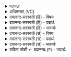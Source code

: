 <details><summary>पदपाठः</summary>

त्रि॒वृदिति॑ त्रि॒ऽवृऽत्। अ॒सि॒। त्रि॒वृत॒ इति॑ त्रि॒ऽवृते॑। त्वा॒। प्र॒वृदिति॑ प्र॒ऽवृत्। अ॒सि॒। प्र॒वृत॒ इति॑ प्र॒ऽवृते॑। त्वा॒। वि॒वृदिति॑ वि॒ऽवृत्। अ॒सि॒। वि॒वृत॒ इति॑ वि॒ऽवृते॑। त्वा॒। स॒वृदिति॑ स॒ऽवृत्। अ॒सि॒। स॒वृत॒ इति॑ स॒ऽवृते॑। त्वा॒। आ॒क्र॒म इत्या॑ऽक्र॒मः। अ॒सि॒। आ॒क्र॒मायेत्या॑ऽक्र॒माय॑। त्वा॒। सं॒क्र॒म इति॑ सम्ऽक्र॒मः। अ॒सि॒। सं॒क्र॒मायेति॑ सम्ऽक्र॒माय॑। त्वा॒। उ॒त्क्र॒म इत्यु॑त्ऽक्र॒मः। अ॒सि॒। उ॒त्क्र॒मायेत्यु॑त्ऽक्र॒माय॑। त्वा॒। उत्क्रा॑न्ति॒रित्युत्ऽक्रा॑न्तिः। अ॒सि॒। उत्क्रा॑न्त्या॒ इत्युत्ऽक्रा॑न्त्यै। त्वा॒। अधि॑पति॒नेत्यधि॑ऽपतिना। ऊ॒र्जा। ऊर्ज॑म्। जि॒न्व। ९।
</details>

<details><summary>अधिमन्त्रम् (VC)</summary>

- प्रजापतिर्देवता
- परमेष्ठी ऋषिः
- विराड् ब्राह्मी जगती
- निषादः
</details>

<details><summary>दयानन्द-सरस्वती (हि) - विषयः</summary>

फिर मनुष्यों को क्या करना चाहिये, यह विषय अगले मन्त्र में कहा है ॥
</details>

<details><summary>दयानन्द-सरस्वती (हि) - पदार्थः</summary>

पदार्थान्वयभाषाः -  हे मनुष्य ! जो तू (त्रिवृत्) सत्त्वगुण, रजोगुण और तमोगुण के सह वर्त्तमान अव्यक्त कारण का जानने हारा (असि) है, उस (त्रिवृते) तीन गुणों से युक्त कारण के ज्ञान के लिये (त्वा) तुझ को, जो तू (प्रवृत्) जिस कार्यरूप से प्रवृत्त संसार का ज्ञाता (असि) है, उस (प्रवृते) कार्यरूप संसार को जानने के लिये (त्वा) तुझ को, जो तू (विवृत्) जिस विविध प्रकार से प्रवृत्त जगत् का उपकारकर्त्ता (असि) है, उस (विवृते) जगदुपकार के लिये (त्वा) तुझ को, जो तू (सवृत्) जिस समान धर्म के साथ वर्त्तमान पदार्थों का जानने हारा (असि) है, उस (सवृते) साधर्म्य पदार्थों के ज्ञान के लिये (त्वा) तुझ को, जो तू (आक्रमः) अच्छे प्रकार पदार्थों के रहने के स्थान अन्तरिक्ष का जाननेवाला (असि) है, उस (आक्रमाय) अन्तरिक्ष को जानने के लिये (त्वा) तुझ को, जो तू (संक्रमः) सम्यक् पदार्थों को जानता (असि) है, उस (संक्रमाय) पदार्थ-ज्ञान के लिये (त्वा) तुझ को, जो तू (उत्क्रमः) ऊपर मेघमण्डल की गति का ज्ञाता (असि) है, उस (उत्क्रमाय) मेघमण्डल की गति जानने के लिये (त्वा) तुझ को तथा हे स्त्रि ! जो तू (उत्क्रान्तिः) सम-विषम पदार्थों के उल्लङ्घन के हेतु विद्या को जानने हारी (असि) है, उस (उत्क्रान्त्यै) गमनविद्या के जानने के लिये (त्वा) तुझ को सब प्रकार ग्रहण करते हैं। (अधिपतिना) अपने स्वामी के सह वर्त्तमान तू (ऊर्जा) पराक्रम से (ऊर्जम्) बल को (जिन्व) प्राप्त हो ॥९ ॥
</details>

<details><summary>दयानन्द-सरस्वती (हि) - भावार्थः</summary>

भावार्थभाषाः -  इस मन्त्र में वाचकलुप्तोपमालङ्कार है। पृथिवी आदि पदार्थों के गुण, कर्म और स्वभावों के जाने विना कोई भी विद्वान् नहीं हो सकता। इसलिये कार्य कारण दोनों को यथावत् जान के अन्य मनुष्यों के लिये उपदेश करना चाहिये। जैसे अध्यक्ष के साथ सेना विजय प्राप्त करती है, वैसे ही अपने पति के साथ स्त्री सब दुःखों को जीत लेती है ॥९ ॥
</details>

<details><summary>दयानन्द-सरस्वती (सं) - विषयः</summary>

पुनर्मनुष्यैः किं कर्त्तव्यमित्याह ॥
</details>

<details><summary>दयानन्द-सरस्वती (सं) - पदार्थः</summary>

पदार्थान्वयभाषाः -  हे मनुष्य ! यस्त्वं त्रिवृदसि तस्मै त्रिवृते त्वा, यत्प्रवृदसि तस्मै प्रवृत्ते त्वा, यद्विवृदसि तस्मै विवृते त्वा, य आक्रमोऽसि तस्मा आक्रमाय त्वा, यः सवृदसि तस्मै सवृते त्वा, यः संक्रमोऽसि तस्मै संक्रमाय त्वा, य उत्क्रमोऽसि तस्मा उत्क्रमाय त्वा, योत्क्रान्तिरसि तस्या उत्क्रान्त्यै त्वा त्वामहं परिगृह्णामि। तेन मयाधिपतिना सह वर्त्तमाना त्वमूर्जोर्जं जिन्व ॥९ ॥
</details>

<details><summary>दयानन्द-सरस्वती (सं) - भावार्थः</summary>

भावार्थभाषाः -  अत्र वाचकलुप्तोपमालङ्कारः। नहि पृथिव्यादिपदार्थानां गुणकर्मस्वभावविज्ञानेन विना कश्चिदपि विद्वान् भवितुमर्हति तस्मात् कार्य्यकारणसंघातं यथावद्विज्ञायान्येभ्य उपदेष्टव्यो यथाऽध्यक्षेण सह सेना विजयं करोति तथा स्वस्वामिना सह स्त्री सर्वं दुःखं जयति ॥९ ॥
</details>

<details><summary>सविता जोशी ← दयानन्दः (म) - भावार्थः</summary>

भावार्थभाषाः -  या मंत्रात वाचकलुप्तोपमालंकार आहे. पृथ्वी इत्यादी पदार्थांचे गुण, कर्म, स्वभाव जाणल्याखेरीज कोणीही विद्वान बनू शकत नाही. त्यासाठी कार्य व कारणभाव हे दोन्ही यथायोग्य जाणावेत व इतरांनाही बोध करून द्यावा.
</details>